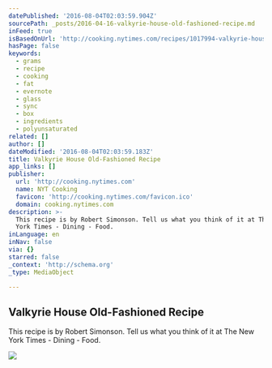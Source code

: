 ```yaml
---
datePublished: '2016-08-04T02:03:59.904Z'
sourcePath: _posts/2016-04-16-valkyrie-house-old-fashioned-recipe.md
inFeed: true
isBasedOnUrl: 'http://cooking.nytimes.com/recipes/1017994-valkyrie-house-old-fashioned'
hasPage: false
keywords:
  - grams
  - recipe
  - cooking
  - fat
  - evernote
  - glass
  - sync
  - box
  - ingredients
  - polyunsaturated
related: []
author: []
dateModified: '2016-08-04T02:03:59.183Z'
title: Valkyrie House Old-Fashioned Recipe
app_links: []
publisher:
  url: 'http://cooking.nytimes.com'
  name: NYT Cooking
  favicon: 'http://cooking.nytimes.com/favicon.ico'
  domain: cooking.nytimes.com
description: >-
  This recipe is by Robert Simonson. Tell us what you think of it at The New
  York Times - Dining - Food.
inLanguage: en
inNav: false
via: {}
starred: false
_context: 'http://schema.org'
_type: MediaObject

---
```

<article style=""><h1>Valkyrie House Old-Fashioned Recipe</h1><p>This recipe is by Robert Simonson. Tell us what you think of it at The New York Times - Dining - Food.</p><img src="http://graphics8.nytimes.com/images/2016/03/02/dining/02BLEND3/02BLEND3-superJumbo.jpg" /></article>